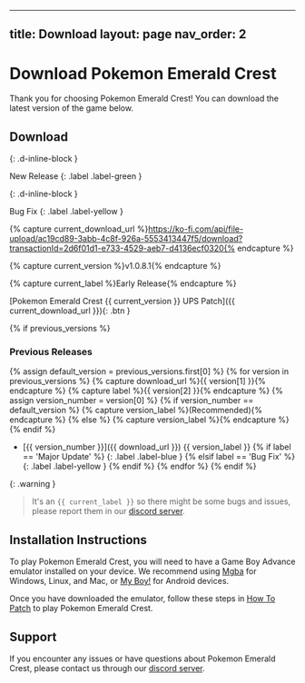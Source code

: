  ---
title: Download
layout: page
nav_order: 2
---

# Download Pokemon Emerald Crest

Thank you for choosing Pokemon Emerald Crest! You can download the latest version of the game below.

## Download 
{: .d-inline-block }

New Release 
{: .label .label-green }

{: .d-inline-block }

Bug Fix
{: .label .label-yellow }

{% capture current_download_url %}https://ko-fi.com/api/file-upload/ac19cd89-3abb-4c8f-926a-5553413447f5/download?transactionId=2d6f01d1-e733-4529-aeb7-d4136ecf0320{% endcapture %}

{% capture current_version %}v1.0.8.1{% endcapture %}

{% capture current_label %}Early Release{% endcapture %}

[Pokemon Emerald Crest {{ current_version }} UPS Patch]({{ current_download_url }}){: .btn }

{% if previous_versions %}
### Previous Releases

{% assign default_version = previous_versions.first[0] %}
{% for version in previous_versions %}
{% capture download_url %}{{ version[1] }}{% endcapture %}
{% capture label %}{{ version[2] }}{% endcapture %}
{% assign version_number = version[0] %}
{% if version_number == default_version %}
{% capture version_label %}(Recommended){% endcapture %}
{% else %}
{% capture version_label %}{% endcapture %}
{% endif %}
- [{{ version_number }}]({{ download_url }}) {{ version_label }}
    {% if label == 'Major Update' %}
    {: .label .label-blue }
    {% elsif label == 'Bug Fix' %}
    {: .label .label-yellow }
    {% endif %}
{% endfor %}
{% endif %}

{: .warning }
> It's an `{{ current_label }}` so there might be some bugs and issues, please report them in our [discord server].

## Installation Instructions

To play Pokemon Emerald Crest, you will need to have a Game Boy Advance emulator installed on your device. We recommend using [Mgba](https://vba-m.com/) for Windows, Linux, and Mac, or [My Boy!](https://play.google.com/store/apps/details?id=com.fastemulator.gba) for Android devices.

Once you have downloaded the emulator, follow these steps in [How To Patch](https://aaghatislive.github.io/RomHacksStudio/HowToPatch.html) to play Pokemon Emerald Crest.

## Support

If you encounter any issues or have questions about Pokemon Emerald Crest, please contact us through our [discord server].

[discord server]: https://discord.gg/aaghat-s-server-965900074532081674
